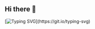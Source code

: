 ## Hi there 👋
[![Typing SVG](https://readme-typing-svg.demolab.com?font=Fira+Code&pause=1000&width=435&lines=Welcome+come+to+my+Github.)](https://git.io/typing-svg)

       
<!--
**fornever-lw/fornever-lw** is a ✨ _special_ ✨ repository because its `README.md` (this file) appears on your GitHub profile.

Here are some ideas to get you started:

- 🔭 I’m currently working on ...
- 🌱 I’m currently learning ...
- 👯 I’m looking to collaborate on ...
- 🤔 I’m looking for help with ...
- 💬 Ask me about ...
- 📫 How to reach me: ...
- 😄 Pronouns: ...
- ⚡ Fun fact: ...
-->
